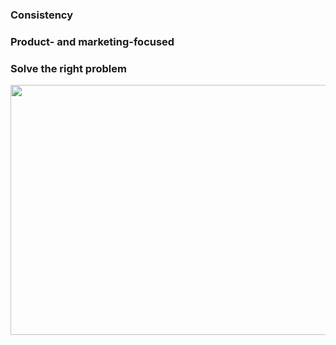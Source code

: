 ### Consistency
### Product- and marketing-focused
### Solve the right problem
<img src="https://i.imgur.com/MqGBqZs.gif" width = 850 height = 400/>
